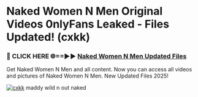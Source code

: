 # Naked Women N Men Original Videos 0nlyFans Leaked - Files Updated! (cxkk)

<h3>🔴 CLICK HERE 🌐==►► <a href="https://tinyurl.com/yckcrads" rel="nofollow">Naked Women N Men Updated Files</a></h3>

Get Naked Women N Men and all content. Now you can access all videos and pictures of Naked Women N Men. New Updated Files 2025!

[![cxkk](https://i.imgur.com/hpKpOFt.gif)](https://tinyurl.com/yckcrads)
maddy wild n out naked